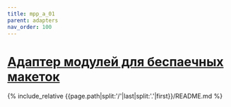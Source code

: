 ```yaml
---
title: mpp_a_01
parent: adapters
nav_order: 100
---
```

# [Адаптер модулей для беспаечных макеток](https://github.com/mpp2508/{{page.path|split:'/'|last|split:'.'|first}})
{% include_relative {{page.path|split:'/'|last|split:'.'|first}}/README.md %}


